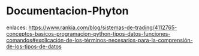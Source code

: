 # Documentacion-Phyton

enlaces: https://www.rankia.com/blog/sistemas-de-trading/4112765-conceptos-basicos-programacion-python-tipos-datos-funciones-comandos#explicación-de-los-términos-necesarios-para-la-comprensión-de-los-tipos-de-datos